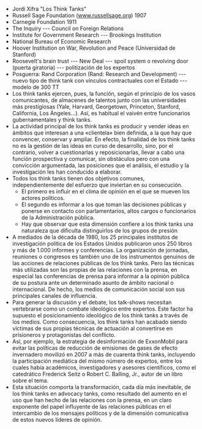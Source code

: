 - Jordi Xifra "Los Think Tanks"
- Russell Sage Foundation (www.russellsage.org) 1907
- Carnegie Foundation 1911
- The Inquiry --- Council on Foreign Relations
- Institute for Government Research --- Brookings Institution
- National Bureau of Economic Research
- Hoover Institution on War, Revolution and Peace (Universidad de Stanford)
- Roosevelt's brain trust --- New Deal ---  spoil system o revolving
door (puerta giratoria) --- politización de los expertos
- Posguerra: Rand Corporation (Rand: Research and Development) --- nuevo tipo de think tank con vínculos contractuales con el Estado --- modelo de 300 TT
- Los think tanks ejercen, pues, la función, según el principio de los vasos comunicantes, de almacenes de talentos junto con las universidades más prestigiosas (Yale, Harvard, Georgetown, Princeton, Stanford, California, Los Ángeles...). Así, es habitual el vaivén entre funcionarios gubernamentales y think tanks.
- La actividad principal de los think tanks es producir y vender ideas en ámbitos que interesan a una
«clientela» bien definida, a la que hay que convencer, conservar y ampliar. En efecto, la finalidad de
los think tanks no es la gestión de las ideas en curso de desarrollo, sino, por el contrario, volver a cuestionarlas y reposicionarlas, llevar a cabo una función
prospectiva y comunicar, sin obstáculos pero con una
convicción argumentada, las posiciones que el análisis, el estudio y la investigación les han conducido a
elaborar.
- Todos los think tanks
tienen dos objetivos comunes, independientemente
del esfuerzo que inviertan en su consecución. 
    - El primero es influir en el clima de opinión en el que se
mueven los actores políticos. 
    - El segundo es informar
a los que toman las decisiones públicas y ponerse en
contacto con parlamentarios, altos cargos o funcionarios de la Administración pública. 
    - Hay que observar que esta dimensión confiere a los think tanks una
naturaleza que dificulta distinguirlos de los grupos
de presión
-  A mediados de la década de 1980, los 25 principales institutos de investigación política de los Estados Unidos
publicaron unos 250 libros y más de 1.000 informes
y conferencias. La organización de jornadas, reuniones o congresos es también uno de los instrumentos genuinos de las acciones de relaciones públicas de los think tanks. Pero las técnicas más utilizadas son las
propias de las relaciones con la prensa, en especial
las conferencias de prensa para informar a la opinión
pública de su postura ante un determinado asunto de
ámbito nacional o internacional. De hecho, los medios de comunicación social son sus principales canales de influencia.
- Para generar la discusión y el debate, los talk-shows necesitan vertebrarse como un combate ideológico entre expertos. Este
factor ha supuesto el posicionamiento ideológico de
los think tanks a través de los medios. Como consecuencia, los think tanks han acabado siendo víctimas
de sus propias técnicas de actuación al convertirse en
prisioneros y protagonistas del conflicto.
- Así, por ejemplo, la estrategia de desinformación de
ExxonMobil para evitar las políticas de reducción de
emisiones de gases de efecto invernadero movilizó
en 2007 a más de cuarenta think tanks, incluyendo la
participación mediática del mismo número de expertos, entre los cuales había académicos, investigadores
y asesores científicos, como el catedrático Frederick
Seitz o Robert C. Balling, Jr., autor de un libro sobre
el tema.
- Esta situación comporta la transformación, cada
día más inevitable, de los think tanks en advocacy tanks,
como resultado del aumento en el uso que han hecho de las relaciones con la prensa, en un claro exponente del papel influyente de las relaciones públicas
en el intercambio de los mensajes políticos y de la
dimensión comunicativa de estos nuevos líderes de
opinión.
